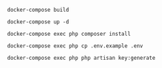 ``docker-compose build``

``docker-compose up -d``

``docker-compose exec php composer install``

``docker-compose exec php cp .env.example .env``

``docker-compose exec php php artisan key:generate``